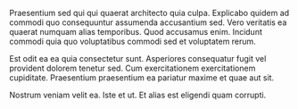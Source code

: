 Praesentium sed qui qui quaerat architecto quia culpa. Explicabo quidem ad commodi quo consequuntur assumenda accusantium sed. Vero veritatis ea quaerat numquam alias temporibus. Quod accusamus enim. Incidunt commodi quia quo voluptatibus commodi sed et voluptatem rerum.
 Est odit ea ea quia consectetur sunt. Asperiores consequatur fugit vel provident dolorem tenetur sed. Cum exercitationem exercitationem cupiditate. Praesentium praesentium ea pariatur maxime et quae aut sit.
 Nostrum veniam velit ea. Iste et ut. Et alias est eligendi quam corrupti.